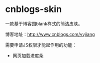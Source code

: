 # cnblogs-skin #

一款基于博客园blank样式的简洁皮肤。

博客地址：http://www.cnblogs.com/vvjiang

需要申请JS权限才能起作用的功能：

* 网页加载进度条
